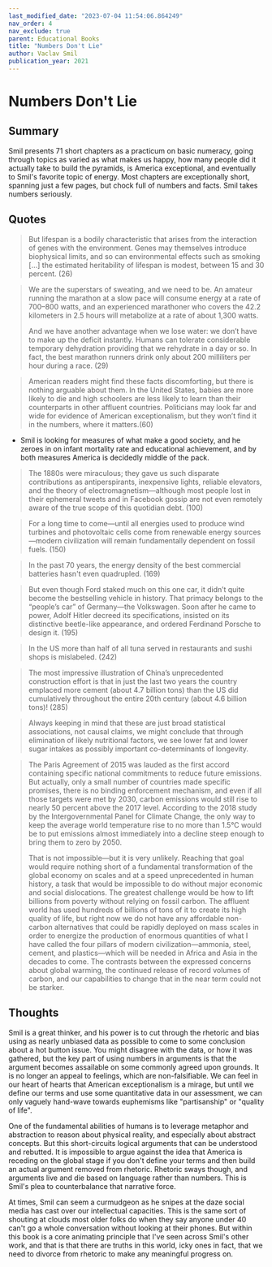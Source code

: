 ```yaml
---
last_modified_date: "2023-07-04 11:54:06.864249"
nav_order: 4
nav_exclude: true
parent: Educational Books
title: "Numbers Don't Lie"
author: Vaclav Smil
publication_year: 2021
---
```

# Numbers Don't Lie

## Summary
Smil presents 71 short chapters as a practicum on basic numeracy, going through topics as varied as what makes us happy, how many people did it actually take to build the pyramids, is America exceptional, and eventually to Smil's favorite topic of energy. Most chapters are exceptionally short, spanning just a few pages, but chock full of numbers and facts. Smil takes numbers seriously.

## Quotes
> But lifespan is a bodily characteristic that arises from the interaction of genes with the environment. Genes may themselves introduce biophysical limits, and so can environmental effects such as smoking [...] the estimated heritability of lifespan is modest, between 15 and 30 percent. (26)

> We are the superstars of sweating, and we need to be. An amateur running the marathon at a slow pace will consume energy at a rate of 700–800 watts, and an experienced marathoner who covers the 42.2 kilometers in 2.5 hours will metabolize at a rate of about 1,300 watts.
>
> And we have another advantage when we lose water: we don’t have to make up the deficit instantly. Humans can tolerate considerable temporary dehydration providing that we rehydrate in a day or so. In fact, the best marathon runners drink only about 200 milliliters per hour during a race. (29)

> American readers might find these facts discomforting, but there is nothing arguable about them. In the United States, babies are more likely to die and high schoolers are less likely to learn than their counterparts in other affluent countries. Politicians may look far and wide for evidence of American exceptionalism, but they won’t find it in the numbers, where it matters.(60)

- Smil is looking for measures of what make a good society, and he zeroes in on infant mortality rate and educational achievement, and by both measures America is decidedly middle of the pack.

> The 1880s were miraculous; they gave us such disparate contributions as antiperspirants, inexpensive lights, reliable elevators, and the theory of electromagnetism—although most people lost in their ephemeral tweets and in Facebook gossip are not even remotely aware of the true scope of this quotidian debt. (100)

> For a long time to come—until all energies used to produce wind turbines and photovoltaic cells come from renewable energy sources—modern civilization will remain fundamentally dependent on fossil fuels. (150)

> In the past 70 years, the energy density of the best commercial batteries hasn't even quadrupled. (169)

> But even though Ford staked much on this one car, it didn’t quite become the bestselling vehicle in history. That primacy belongs to the “people’s car” of Germany—the Volkswagen. Soon after he came to power, Adolf Hitler decreed its specifications, insisted on its distinctive beetle-like appearance, and ordered Ferdinand Porsche to design it. (195)

> In the US more than half of all tuna served in restaurants and sushi shops is mislabeled. (242)

> The most impressive illustration of China’s unprecedented construction effort is that in just the last two years the country emplaced more cement (about 4.7 billion tons) than the US did cumulatively throughout the entire 20th century (about 4.6 billion tons)! (285)

> Always keeping in mind that these are just broad statistical associations, not causal claims, we might conclude that through elimination of likely nutritional factors, we see lower fat and lower sugar intakes as possibly important co-determinants of longevity.

> The Paris Agreement of 2015 was lauded as the first accord containing specific national commitments to reduce future emissions. But actually, only a small number of countries made specific promises, there is no binding enforcement mechanism, and even if all those targets were met by 2030, carbon emissions would still rise to nearly 50 percent above the 2017 level. According to the 2018 study by the Intergovernmental Panel for Climate Change, the only way to keep the average world temperature rise to no more than 1.5°C would be to put emissions almost immediately into a decline steep enough to bring them to zero by 2050.
>
> That is not impossible—but it is very unlikely. Reaching that goal would require nothing short of a fundamental transformation of the global economy on scales and at a speed unprecedented in human history, a task that would be impossible to do without major economic and social dislocations. The greatest challenge would be how to lift billions from poverty without relying on fossil carbon. The affluent world has used hundreds of billions of tons of it to create its high quality of life, but right now we do not have any affordable non-carbon alternatives that could be rapidly deployed on mass scales in order to energize the production of enormous quantities of what I have called the four pillars of modern civilization—ammonia, steel, cement, and plastics—which will be needed in Africa and Asia in the decades to come. The contrasts between the expressed concerns about global warming, the continued release of record volumes of carbon, and our capabilities to change that in the near term could not be starker.

## Thoughts
Smil is a great thinker, and his power is to cut through the rhetoric and bias using as nearly unbiased data as possible to come to some conclusion about a hot button issue. You might disagree with the data, or how it was gathered, but the key part of using numbers in arguments is that the argument becomes assailable on some commonly agreed upon grounds. It is no longer an appeal to feelings, which are non-falsifiable. We can feel in our heart of hearts that American exceptionalism is a mirage, but until we define our terms and use some quantitative data in our assessment, we can only vaguely hand-wave towards euphemisms like "partisanship" or "quality of life".

One of the fundamental abilities of humans is to leverage metaphor and abstraction to reason about physical reality, and especially about abstract concepts. But this short-circuits logical arguments that can be understood and rebutted. It is impossible to argue against the idea that America is receding on the global stage if you don't define your terms and then build an actual argument removed from rhetoric. Rhetoric sways though, and arguments live and die based on language rather than numbers. This is Smil's plea to counterbalance that narrative force.

At times, Smil can seem a curmudgeon as he snipes at the daze social media has cast over our intellectual capacities. This is the same sort of shouting at clouds most older folks do when they say anyone under 40 can't go a whole conversation without looking at their phones. But within this book is a core animating principle that I've seen across Smil's other work, and that is that there are truths in this world, icky ones in fact, that we need to divorce from rhetoric to make any meaningful progress on.